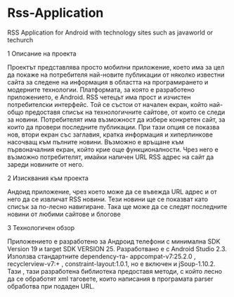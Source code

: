 # Rss-Application
RSS Application for Android with technology sites such as javaworld or techurch


1	Описание на проекта

Проектът представлява просто мобилни приложение, което има за цел да покаже на потребителя най-новите публикации от няколко известни сайта за следене на информация в областта на програмирането и модерните технологии. Платформата, за която е разработено приложението, е Android.
RSS четецът има прост и изчистен потребителски интерфейс. Той се състои от начален екран, който най-общо предоставя списък на технологичните сайтове, от които се следи за новини. Потребителят има възможност да избере конкретен сайт, за които да провери последните публикации. При тази опция се показва нов, втори екран със заглавия, кратка информация и хиперлинкове насочващ към пълните новини. Възможно е връщане към първоначалния екран, който крие още функционалности. Чрез него е възможно потребителят, имайки наличен URL RSS адрес на сайт да зареди новините от него.


2	Изисквания към проекта

Андоид приложение, чрез което може да се въвежда URL адрес и от него да се извличат RSS новини.
Тези новини ще се показват като списък за по-лесно навигиране. Така ще може да се следят последните новини от любими сайтове и блогове

3	Технологичен обзор

Приложението е разработено за Андроид телефони с минимална SDK Version 19 и target SDK VERSION 25. Разработвано е с Android Studio 2.3.
 	Използва стандартните dependency-та- appcompat-v7:25.2.0 , recyclerview-v7:+ , constraint-layout:1.0.1, но е включен и jSoup-1.10.2. 
 	Тази , тази разработена библиотека предоставя методи, с който лесно да се обработят xml таговете, които написания в програмата parser обработва при подаден URL.
